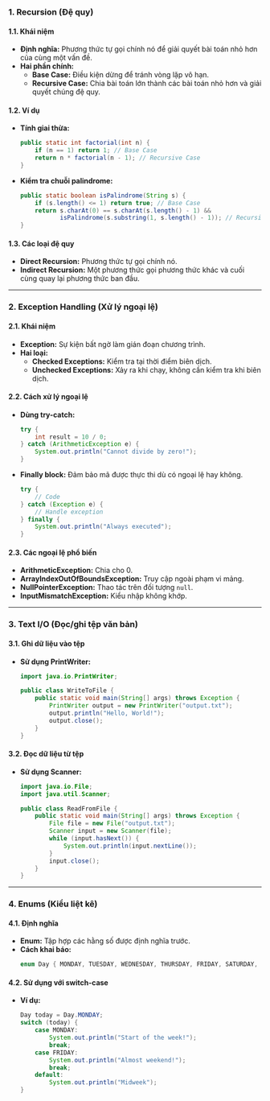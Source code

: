 ### **1. Recursion (Đệ quy)**

#### **1.1. Khái niệm**

- **Định nghĩa:** Phương thức tự gọi chính nó để giải quyết bài toán nhỏ hơn của cùng một vấn đề.
- **Hai phần chính:**
  - **Base Case:** Điều kiện dừng để tránh vòng lặp vô hạn.
  - **Recursive Case:** Chia bài toán lớn thành các bài toán nhỏ hơn và giải quyết chúng đệ quy.

#### **1.2. Ví dụ**

- **Tính giai thừa:**
  ```java
  public static int factorial(int n) {
      if (n == 1) return 1; // Base Case
      return n * factorial(n - 1); // Recursive Case
  }
  ```
- **Kiểm tra chuỗi palindrome:**
  ```java
  public static boolean isPalindrome(String s) {
      if (s.length() <= 1) return true; // Base Case
      return s.charAt(0) == s.charAt(s.length() - 1) &&
             isPalindrome(s.substring(1, s.length() - 1)); // Recursive Case
  }
  ```

#### **1.3. Các loại đệ quy**

- **Direct Recursion:** Phương thức tự gọi chính nó.
- **Indirect Recursion:** Một phương thức gọi phương thức khác và cuối cùng quay lại phương thức ban đầu.

---

### **2. Exception Handling (Xử lý ngoại lệ)**

#### **2.1. Khái niệm**

- **Exception:** Sự kiện bất ngờ làm gián đoạn chương trình.
- **Hai loại:**
  - **Checked Exceptions:** Kiểm tra tại thời điểm biên dịch.
  - **Unchecked Exceptions:** Xảy ra khi chạy, không cần kiểm tra khi biên dịch.

#### **2.2. Cách xử lý ngoại lệ**

- **Dùng try-catch:**

  ```java
  try {
      int result = 10 / 0;
  } catch (ArithmeticException e) {
      System.out.println("Cannot divide by zero!");
  }
  ```

- **Finally block:** Đảm bảo mã được thực thi dù có ngoại lệ hay không.
  ```java
  try {
      // Code
  } catch (Exception e) {
      // Handle exception
  } finally {
      System.out.println("Always executed");
  }
  ```

#### **2.3. Các ngoại lệ phổ biến**

- **ArithmeticException:** Chia cho 0.
- **ArrayIndexOutOfBoundsException:** Truy cập ngoài phạm vi mảng.
- **NullPointerException:** Thao tác trên đối tượng `null`.
- **InputMismatchException:** Kiểu nhập không khớp.

---

### **3. Text I/O (Đọc/ghi tệp văn bản)**

#### **3.1. Ghi dữ liệu vào tệp**

- **Sử dụng PrintWriter:**

  ```java
  import java.io.PrintWriter;

  public class WriteToFile {
      public static void main(String[] args) throws Exception {
          PrintWriter output = new PrintWriter("output.txt");
          output.println("Hello, World!");
          output.close();
      }
  }
  ```

#### **3.2. Đọc dữ liệu từ tệp**

- **Sử dụng Scanner:**

  ```java
  import java.io.File;
  import java.util.Scanner;

  public class ReadFromFile {
      public static void main(String[] args) throws Exception {
          File file = new File("output.txt");
          Scanner input = new Scanner(file);
          while (input.hasNext()) {
              System.out.println(input.nextLine());
          }
          input.close();
      }
  }
  ```

---

### **4. Enums (Kiểu liệt kê)**

#### **4.1. Định nghĩa**

- **Enum:** Tập hợp các hằng số được định nghĩa trước.
- **Cách khai báo:**
  ```java
  enum Day { MONDAY, TUESDAY, WEDNESDAY, THURSDAY, FRIDAY, SATURDAY, SUNDAY }
  ```

#### **4.2. Sử dụng với switch-case**

- **Ví dụ:**
  ```java
  Day today = Day.MONDAY;
  switch (today) {
      case MONDAY:
          System.out.println("Start of the week!");
          break;
      case FRIDAY:
          System.out.println("Almost weekend!");
          break;
      default:
          System.out.println("Midweek");
  }
  ```
